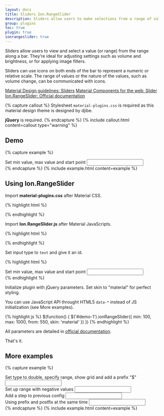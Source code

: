 ```yaml
---
layout: docs
title: Sliders Ion.RangeSlider
description: Sliders allow users to make selections from a range of values.
group: plugins
toc: true
plugin: true
ionrangeslider: true
---
```


Sliders allow users to view and select a value (or range) from the range along a bar. They’re ideal for adjusting settings such as volume and brightness, or for applying image filters.

Sliders can use icons on both ends of the bar to represent a numeric or relative scale. The range of values or the nature of the values, such as volume change, can be communicated with icons.

<div class="list-group my-2 my-lg-5">
  <a href="https://material.io/components/sliders" target="_blank" class="list-group-item list-group-item-action d-flex font-weight-bold">
    <span class="list-group-item-icon lgi-icon-md"></span>
      Material Design guidelines: Sliders</a>
  <a href="https://material-components.github.io/material-components-web-catalog/#/component/slider" target="_blank" class="list-group-item list-group-item-action d-flex font-weight-bold">
    <span class="list-group-item-icon lgi-icon-mdc"></span>
    Material Components for the web: Slider</a>
  <a href="http://ionden.com/a/plugins/ion.rangeSlider/" target="_blank" class="list-group-item list-group-item-action d-flex font-weight-bold">
    <span class="list-group-item-icon lgi-icon-plugin"></span>
    Ion.RangeSlider: Official documentation</a>
</div>

{% capture callout %}
Stylesheet `material-plugins.css` is required as this material design theme is designed by djibe.

**jQuery** is required.
{% endcapture %}
{% include callout.html content=callout type="warning" %}

## Demo

{% capture example %}
<div class="form-group my-3">
  <label for="demo-0">Set min value, max value and start point</label>
  <input type="text" class="js-range-slider" value="" id="demo-0">
</div>
{% endcapture %}
{% include example.html content=example %}

## Using Ion.RangeSlider

Import **material-plugins.css** after Material CSS.

{% highlight html %}
<link href="https://cdn.jsdelivr.net/gh/djibe/material@{{ site.current_version }}-{{ site.material_version }}/css/material-plugins.min.css" rel="stylesheet">
{% endhighlight %}

Import **Ion.RangeSlider.js** after Material JavaScripts.

{% highlight html %}
<script src="https://cdn.jsdelivr.net/npm/ion-rangeslider/js/ion.rangeSlider.min.js"></script>
{% endhighlight %}

Set input type to `text` and give it an id.

{% highlight html %}
<div class="form-group">
  <label for="demo-1">Set min value, max value and start point</label>
  <input type="text" value="" id="demo-1">
</div>
{% endhighlight %}

Initialize plugin with jQuery parameters. Set skin to "material" for perfect styling.

You can use JavaScript API throught HTML5 `data-*` instead of JS initialization (see More examples).

{% highlight js %}
$(function() {
  $('#demo-1').ionRangeSlider({
    min: 100,
    max: 1000,
    from: 550,
    skin: 'material'
  })
})
{% endhighlight %}

All parameters are detailed in [official documentation](http://ionden.com/a/plugins/ion.rangeSlider/).

That's it.

## More examples

{% capture example %}
<div class="form-group mt-3">
  <label for="demo-double">Set type to double, specify range, show grid and add a prefix "$"</label>
  <input type="text" value="" id="demo-double" data-type="double" data-grid="true" data-min="0" data-max="1000" data-from="200" data-to="800" data-prefix="$" data-skin="material">
</div>

<div class="form-group">
  <label for="demo-negative">Set up range with negative values</label>
  <input type="text" value="" id="demo-negative">
</div>

<div class="form-group">
  <label for="demo-step">Add a step to previous config</label>
  <input type="text" value="" id="demo-step">
</div>

<div class="form-group mb-3">
  <label for="demo-postfix">Using prefix and postfix at the same time</label>
  <input type="text" value="" id="demo-postfix">
</div>
{% endcapture %}
{% include example.html content=example %}
